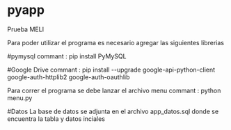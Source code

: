 # pyapp
Prueba MELI


Para poder utilizar el programa es necesario agregar las siguientes librerias 

#pymysql
commant : pip install PyMySQL

#Google Drive
commant : pip install --upgrade google-api-python-client google-auth-httplib2 google-auth-oauthlib

Para correr el programa se debe lanzar el archivo menu
commant : python menu.py

#Datos
La base de datos se adjunta en el archivo app_datos.sql donde se encuentra la tabla y datos inciales
